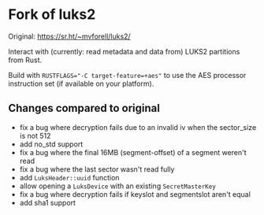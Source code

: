 # Fork of luks2

Original: https://sr.ht/~mvforell/luks2/

Interact with (currently: read metadata and data from) LUKS2 partitions from Rust.

Build with `RUSTFLAGS="-C target-feature=+aes"` to use the AES processor instruction set (if
available on your platform).

## Changes compared to original

* fix a bug where decryption fails due to an invalid iv when the sector_size is not 512
* add no_std support
* fix a bug where the final 16MB (segment-offset) of a segment weren't read
* fix a bug where the last sector wasn't read fully
* add `LuksHeader::uuid` function
* allow opening a `LuksDevice` with an existing `SecretMasterKey`
* fix a bug where decryption fails if keyslot and segmentslot aren't equal
* add sha1 support
